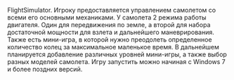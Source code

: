 FlightSimulator.
Игроку предоставляется управлением самолетом со всеми его основными механиками. У самолета 2 режима работы двигателя. 
Один для передвижения по земле, а второй для набора достаточной мощности для взлета и дальнейшего маневрирования.
Также есть мини-игра, в которой нужно преодолеть определенное количество колец за максимальное маленькое время.
В дальнейшем планируется добавление различных уровней мини-игры, а также выбор разных моделей самолета.
Игру запустить можно начиная с Windows 7 и более поздних версий.
